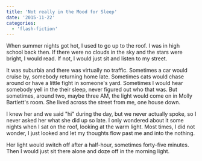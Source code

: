 ```yaml
---
title: 'Not really in the Mood for Sleep'
date: '2015-11-22'
categories:
  - 'flash-fiction'
---
```


When summer nights got hot, I used to go up to the roof. I was in high school
back then. If there were no clouds in the sky and the stars were bright, I would
read. If not, I would just sit and listen to my street.

<!-- truncate -->

It was suburbia and there was virtually no traffic. Sometimes a car would cruise
by, somebody returning home late. Sometimes cats would chase around or have a
little fight in someone's yard. Sometimes I would hear somebody yell in the
their sleep, never figured out who that was. But sometimes, around two, maybe
three AM, the light would come on in Molly Bartlett's room. She lived across the
street from me, one house down.

I knew her and we said "hi" during the day, but we never actually spoke, so I
never asked her what she did up so late. I only wondered about it some nights
when I sat on the roof, looking at the warm light. Most times, I did not wonder,
I just looked and let my thoughts flow past me and into the nothing.

Her light would switch off after a half-hour, sometimes forty-five minutes. Then
I would just sit there alone and doze off in the morning light.
